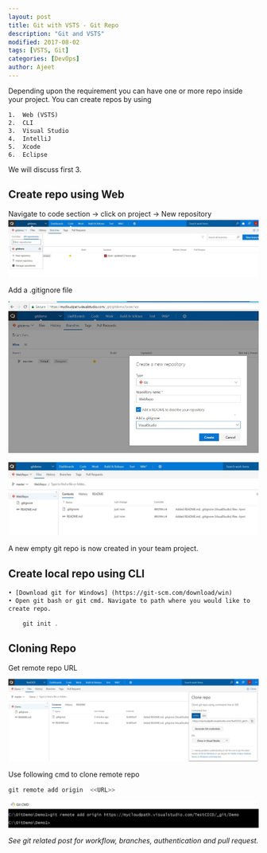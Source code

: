 ```yaml
---
layout: post
title: Git with VSTS - Git Repo
description: "Git and VSTS"
modified: 2017-08-02
tags: [VSTS, Git]
categories: [DevOps]
author: Ajeet
---
```


Depending upon the requirement you can have one or more repo inside your project. You can create repos by using
	
	1. 	Web (VSTS)
	2.	CLI
	3.	Visual Studio
	4.	IntelliJ
	5. 	Xcode
	6.	Eclipse
	
We will discuss first 3.

## Create repo using Web

Navigate to code section -> click on project  -> New repository
![### New repository](/images/posts/gitwithvsts/createrepo.JPG)

Add a .gitignore file

![](/images/posts/gitwithvsts/repo1.JPG)

![](/images/posts/gitwithvsts/repo2.JPG)

A new empty git repo is now created in your team project. 

## Create local repo using CLI

	• [Download git for Windows] (https://git-scm.com/download/win)
	• Open git bash or git cmd. Navigate to path where you would like to create repo.

```PowerShell
	git init .
```
## Cloning Repo

Get remote repo URL

![](/images/posts/gitwithvsts/gitclonerepo1.JPG)

Use following cmd to clone remote repo

```PowerShell
git remote add origin  <<URL>>
```

![](/images/posts/gitwithvsts/gitreporemote1.JPG)


*See git related post for  workflow, branches, authentication and pull request.*